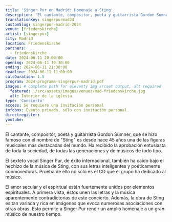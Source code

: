 ```yaml
---
title: 'Singer Pur en Madrid: Homenaje a Sting'
description: 'El cantante, compositor, poeta y guitarrista Gordon Sumner, que se hizo famoso con el nombre de "Sting" es desde hace 45 años una de las figuras musicales más destacadas del mundo.'
translationKey: singerpurmad24
customSlug: singerpur-madrid-2024
venue: [friedenskirche]
artist: [singerpur]
city: Madrid
location: Friedenskirche
partners:
  - friedenskirche
date: 2024-06-11 20:00:00
opening: 2024-06-11 19:30:00
ending: 2024-06-11 21:30:00
deadline: 2024-06-11 11:00:00
calcDuration: 1.5
program: 2024-programa-singerpur-madrid.pdf
images: # complete path for eleventy img srcset output, alt required
  featured: ./src/assets/images/venues/mad-friedenskirche.jpg
  alt: Interior de la iglesia
type: 'Concierto'
access: Se requiere una invitación personal
infobox: Evento privado, sólo con invitación personal.
directregister:
youtube:
---
```


El cantante, compositor, poeta y guitarrista Gordon Sumner, que se hizo famoso con el nombre de "Sting" es desde hace 45 años una de las figuras musicales más destacadas del mundo. Ha recibido la aprobación entusiasta de toda la sociedad, de todas las generaciones y de músicos de todo tipo.

El sexteto vocal Singer Pur, de éxito internacional, también ha caído bajo el hechizo de la música de Sting, con sus letras inteligentes y poéticamente conmovedoras. Prueba de ello no sólo es el CD que el grupo ha dedicado al músico.

El amor secular y el espiritual están fuertemente unidos por elementos espirituales. A primera vista, éstos unen las letras y la música aparentemente contradictorias de este concierto. Además, la obra de Sting es tan variada y rica en imágenes que evoca numerosas asociaciones con otras obras. Esto permite a Singer Pur rendir un amplio homenaje a un gran músico de nuestro tiempo.
